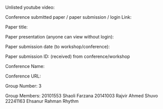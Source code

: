 Unlisted youtube video:

Conference submitted paper / paper submission / login Link:

Paper title:

Paper presentation (anyone can view without login):

Paper submission date (to workshop/conference):

Paper submission ID: (received) from conference/workshop

Conference Name:

Conference URL:

Group Number:
3

Group Members:
20101553 Shaoli Farzana
20141003 Rajvir Ahmed Shuvo
22241163 Ehsanur Rahman Rhythm
